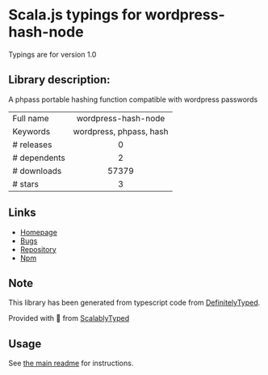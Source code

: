 
# Scala.js typings for wordpress-hash-node

Typings are for version 1.0

## Library description:
A phpass portable hashing function compatible with wordpress passwords

|                    |                 |
| ------------------ | :-------------: |
| Full name          | wordpress-hash-node |
| Keywords           | wordpress, phpass, hash |
| # releases         | 0 |
| # dependents       | 2 |
| # downloads        | 57379 |
| # stars            | 3 |

## Links
- [Homepage](https://github.com/AlexAlbala/wordpress-hash-node)
- [Bugs](https://github.com/AlexAlbala/wordpress-hash-node/issues)
- [Repository](https://github.com/AlexAlbala/wordpress-hash-node)
- [Npm](https://www.npmjs.com/package/wordpress-hash-node)
    


## Note
This library has been generated from typescript code from [DefinitelyTyped](https://definitelytyped.org).

Provided with :purple_heart: from [ScalablyTyped](https://github.com/oyvindberg/ScalablyTyped)

## Usage
See [the main readme](../../readme.md) for instructions.


